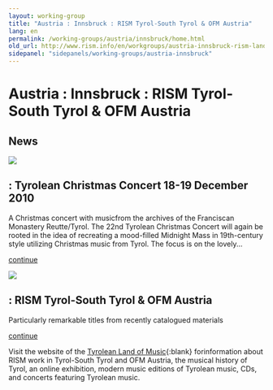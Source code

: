 ```yaml
---
layout: working-group
title: "Austria : Innsbruck : RISM Tyrol-South Tyrol & OFM Austria"
lang: en
permalink: /working-groups/austria/innsbruck/home.html
old_url: http://www.rism.info/en/workgroups/austria-innsbruck-rism-landesleitung-tirol-suedtirol-ofm-austria/home.html
sidepanel: "sidepanels/working-groups/austria-innsbruck"
---
```


# Austria : Innsbruck : RISM Tyrol-South Tyrol & OFM Austria

## News

 ![](/resources-old-website/workgroups-images/csm_reutte_2010_480_01_3dd46265ca.jpg)

## : Tyrolean Christmas Concert 18-19 December 2010

A Christmas concert with musicfrom the archives of the Franciscan Monastery Reutte/Tyrol. The 22nd Tyrolean Christmas Concert will again be rooted in the idea of recreating a mood-filled Midnight Mass in 19th-century style utilizing Christmas music from Tyrol. The focus is on the lovely...

[continue](/en/workgroups/austria-innsbruck-rism-landesleitung-tirol-suedtirol-ofm-austria/home/newsdetails/article/192/tyrolean-christmas-concert-18-19-december-2010.html "Tyrolean Christmas Concert 18-19 December 2010")

<!-- -->

 ![](/resources-old-website/workgroups-images/csm_MariaSchoenste_no2133_4c13653095.jpg)

## : RISM Tyrol-South Tyrol & OFM Austria

Particularly remarkable titles from recently catalogued materials

[continue](/en/workgroups/austria-innsbruck-rism-landesleitung-tirol-suedtirol-ofm-austria/home/newsarchiv/remarkable-titles.html "RISM Tyrol-South Tyrol & OFM Austria")

<!-- -->

Visit the website of the [Tyrolean Land of Music](http://www.musikland-tirol.at/){:blank} forinformation about RISM work in Tyrol-South Tyrol and OFM Austria, the musical history of Tyrol, an online exhibition, modern music editions of Tyrolean music, CDs, and concerts featuring Tyrolean music.